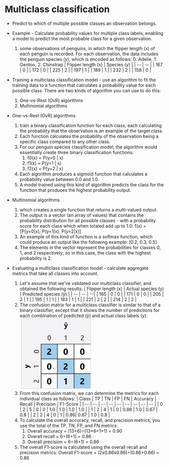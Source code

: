 # Multiclass classification

* Predict to which of multiple possible classes an observation belongs.

* Example - Calculate probability values for multiple class labels, enabling a model to predict the most probable class for a given observation.
    1. some observations of penguins, in which the flipper length (x) of each penguin is recorded. For each observation, the data includes the penguin species (y), which is encoded as follows: 0: Adelie, 1: Gentoo, 2: Chinstrap
        | Flipper length (x) | Species (y) |
        | -- | -- |
        | 167 | 0 |
        | 172 | 0 |
        | 225 | 2 |
        | 197 | 1 |
        | 189 | 1 |
        | 232 | 2 |
        | 158 | 0 |

* Training a multiclass classification model - use an algorithm to fit the training data to a function that calculates a probability value for each possible class. There are two kinds of algorithm you can use to do this:
    1. One-vs-Rest (OvR) algorithms
    2. Multinomial algorithms

* One-vs-Rest (OvR) algorithms
    1. train a binary classification function for each class, each calculating the probability that the observation is an example of the target class. 
    1. Each function calculates the probability of the observation being a specific class compared to any other class. 
    1. For our penguin species classification model, the algorithm would essentially create three binary classification functions:
        1. f0(x) = P(y=0 | x)
        1. f1(x) = P(y=1 | x)
        1. f2(x) = P(y=2 | x)
    1. Each algorithm produces a sigmoid function that calculates a probability value between 0.0 and 1.0. 
    1. A model trained using this kind of algorithm predicts the class for the function that produces the highest probability output.

* Multinomial algorithms
    1. which creates a single function that returns a multi-valued output. 
    1. The output is a vector (an array of values) that contains the probability distribution for all possible classes - with a probability score for each class which when totaled add up to 1.0: f(x) =[P(y=0|x), P(y=1|x), P(y=2|x)]
    1. An example of this kind of function is a softmax function, which could produce an output like the following example: [0.2, 0.3, 0.5]
    1. The elements in the vector represent the probabilities for classes 0, 1, and 2 respectively; so in this case, the class with the highest probability is 2.

* Evaluating a multiclass classification model - calculate aggregate metrics that take all classes into account.
    1. Let's assume that we've validated our multiclass classifier, and obtained the following results:
        | Flipper length (x)	| Actual species (y)	| Predicted species (ŷ) |
        | -- | -- | --|
        | 165	| 0	| 0 |
        | 171	| 0	| 0 |
        | 205	| 2	| 1 |
        | 195	| 1	| 1 |
        | 183	| 1	| 1 |
        | 221	| 2	| 2 |
        | 214	| 2	| 2 |
    1. The confusion matrix for a multiclass classifier is similar to that of a binary classifier, except that it shows the number of predictions for each combination of predicted (ŷ) and actual class labels (y):
        ![Alt text](image-9.png)
    1. From this confusion matrix, we can determine the metrics for each individual class as follows:
        | Class	| TP | TN | FP	| FN | Accuracy	| Recall | Precision | F1-Score |
        | --	| -- | -- | --	| -- | --	| -- | -- | -- |
        | 0	| 2	| 5	| 0	| 0	| 1.0 | 1.0 | 1.0 | 1.0 | 
        | 1	| 2	| 4	| 1	| 0	| 0.86 | 1.0 | 0.67 | 0.8 | 
        | 2	| 2	| 4	| 0	| 1	| 0.86| 0.67 | 1.0	| 0.8 | 
    1. To calculate the overall accuracy, recall, and precision metrics, you use the total of the TP, TN, FP, and FN metrics:
        1. Overall accuracy = (13+6)÷(13+6+1+1) = 0.90
        1. Overall recall = 6÷(6+1) = 0.86
        1. Overall precision = 6÷(6+1) = 0.86
    1. The overall F1-score is calculated using the overall recall and precision metrics: Overall F1-score = (2x0.86x0.86)÷(0.86+0.86) = 0.86